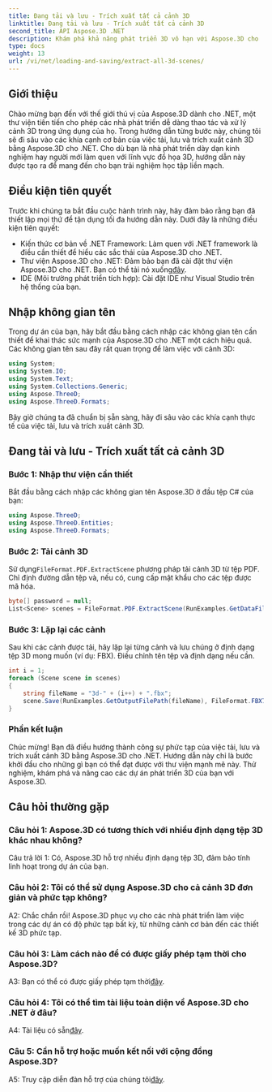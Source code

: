 ```yaml
---
title: Đang tải và lưu - Trích xuất tất cả cảnh 3D
linktitle: Đang tải và lưu - Trích xuất tất cả cảnh 3D
second_title: API Aspose.3D .NET
description: Khám phá khả năng phát triển 3D vô hạn với Aspose.3D cho .NET. Tải, lưu và trích xuất cảnh một cách dễ dàng.
type: docs
weight: 13
url: /vi/net/loading-and-saving/extract-all-3d-scenes/
---
```

## Giới thiệu

Chào mừng bạn đến với thế giới thú vị của Aspose.3D dành cho .NET, một thư viện tiên tiến cho phép các nhà phát triển dễ dàng thao tác và xử lý cảnh 3D trong ứng dụng của họ. Trong hướng dẫn từng bước này, chúng tôi sẽ đi sâu vào các khía cạnh cơ bản của việc tải, lưu và trích xuất cảnh 3D bằng Aspose.3D cho .NET. Cho dù bạn là nhà phát triển dày dạn kinh nghiệm hay người mới làm quen với lĩnh vực đồ họa 3D, hướng dẫn này được tạo ra để mang đến cho bạn trải nghiệm học tập liền mạch.

## Điều kiện tiên quyết

Trước khi chúng ta bắt đầu cuộc hành trình này, hãy đảm bảo rằng bạn đã thiết lập mọi thứ để tận dụng tối đa hướng dẫn này. Dưới đây là những điều kiện tiên quyết:

- Kiến thức cơ bản về .NET Framework: Làm quen với .NET framework là điều cần thiết để hiểu các sắc thái của Aspose.3D cho .NET.
-  Thư viện Aspose.3D cho .NET: Đảm bảo bạn đã cài đặt thư viện Aspose.3D cho .NET. Bạn có thể tải nó xuống[đây](https://releases.aspose.com/3d/net/).
- IDE (Môi trường phát triển tích hợp): Cài đặt IDE như Visual Studio trên hệ thống của bạn.

## Nhập không gian tên

Trong dự án của bạn, hãy bắt đầu bằng cách nhập các không gian tên cần thiết để khai thác sức mạnh của Aspose.3D cho .NET một cách hiệu quả. Các không gian tên sau đây rất quan trọng để làm việc với cảnh 3D:

```csharp
using System;
using System.IO;
using System.Text;
using System.Collections.Generic;
using Aspose.ThreeD;
using Aspose.ThreeD.Formats;
```

Bây giờ chúng ta đã chuẩn bị sẵn sàng, hãy đi sâu vào các khía cạnh thực tế của việc tải, lưu và trích xuất cảnh 3D.

## Đang tải và lưu - Trích xuất tất cả cảnh 3D

### Bước 1: Nhập thư viện cần thiết

Bắt đầu bằng cách nhập các không gian tên Aspose.3D ở đầu tệp C# của bạn:

```csharp
using Aspose.ThreeD;
using Aspose.ThreeD.Entities;
using Aspose.ThreeD.Formats;
```

### Bước 2: Tải cảnh 3D

 Sử dụng`FileFormat.PDF.ExtractScene` phương pháp tải cảnh 3D từ tệp PDF. Chỉ định đường dẫn tệp và, nếu có, cung cấp mật khẩu cho các tệp được mã hóa.

```csharp
byte[] password = null;
List<Scene> scenes = FileFormat.PDF.ExtractScene(RunExamples.GetDataFilePath("House_Design.pdf"), password);
```

### Bước 3: Lặp lại các cảnh

Sau khi các cảnh được tải, hãy lặp lại từng cảnh và lưu chúng ở định dạng tệp 3D mong muốn (ví dụ: FBX). Điều chỉnh tên tệp và định dạng nếu cần.

```csharp
int i = 1;
foreach (Scene scene in scenes)
{
    string fileName = "3d-" + (i++) + ".fbx";
    scene.Save(RunExamples.GetOutputFilePath(fileName), FileFormat.FBX7400ASCII);
}
```

### Phần kết luận

Chúc mừng! Bạn đã điều hướng thành công sự phức tạp của việc tải, lưu và trích xuất cảnh 3D bằng Aspose.3D cho .NET. Hướng dẫn này chỉ là bước khởi đầu cho những gì bạn có thể đạt được với thư viện mạnh mẽ này. Thử nghiệm, khám phá và nâng cao các dự án phát triển 3D của bạn với Aspose.3D.

## Câu hỏi thường gặp

### Câu hỏi 1: Aspose.3D có tương thích với nhiều định dạng tệp 3D khác nhau không?

Câu trả lời 1: Có, Aspose.3D hỗ trợ nhiều định dạng tệp 3D, đảm bảo tính linh hoạt trong dự án của bạn.

### Câu hỏi 2: Tôi có thể sử dụng Aspose.3D cho cả cảnh 3D đơn giản và phức tạp không?

A2: Chắc chắn rồi! Aspose.3D phục vụ cho các nhà phát triển làm việc trong các dự án có độ phức tạp bất kỳ, từ những cảnh cơ bản đến các thiết kế 3D phức tạp.

### Câu hỏi 3: Làm cách nào để có được giấy phép tạm thời cho Aspose.3D?

 A3: Bạn có thể có được giấy phép tạm thời[đây](https://purchase.aspose.com/temporary-license/).

### Câu hỏi 4: Tôi có thể tìm tài liệu toàn diện về Aspose.3D cho .NET ở đâu?

 A4: Tài liệu có sẵn[đây](https://reference.aspose.com/3d/net/).

### Câu 5: Cần hỗ trợ hoặc muốn kết nối với cộng đồng Aspose.3D?

 A5: Truy cập diễn đàn hỗ trợ của chúng tôi[đây](https://forum.aspose.com/c/3d/18).